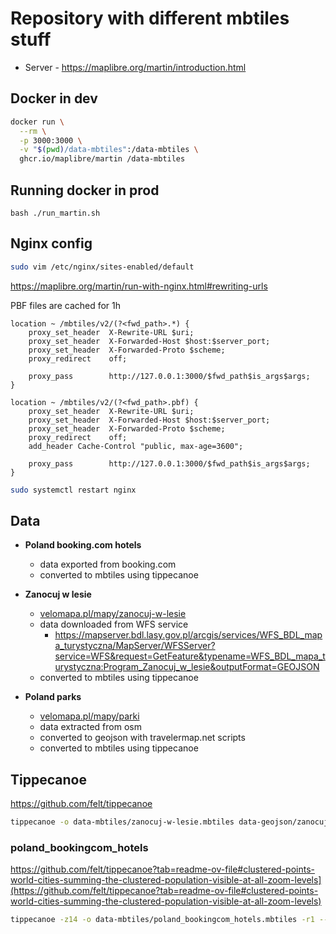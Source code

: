 # Repository with different mbtiles stuff

- Server - https://maplibre.org/martin/introduction.html

## Docker in dev

```bash
docker run \
  --rm \
  -p 3000:3000 \
  -v "$(pwd)/data-mbtiles":/data-mbtiles \
  ghcr.io/maplibre/martin /data-mbtiles
```

## Running docker in prod

```bahs
bash ./run_martin.sh
```

## Nginx config

```bash
sudo vim /etc/nginx/sites-enabled/default
```

https://maplibre.org/martin/run-with-nginx.html#rewriting-urls

PBF files are cached for 1h

```nginx
location ~ /mbtiles/v2/(?<fwd_path>.*) {
    proxy_set_header  X-Rewrite-URL $uri;
    proxy_set_header  X-Forwarded-Host $host:$server_port;
    proxy_set_header  X-Forwarded-Proto $scheme;
    proxy_redirect    off;

    proxy_pass        http://127.0.0.1:3000/$fwd_path$is_args$args;
}

location ~ /mbtiles/v2/(?<fwd_path>.pbf) {
    proxy_set_header  X-Rewrite-URL $uri;
    proxy_set_header  X-Forwarded-Host $host:$server_port;
    proxy_set_header  X-Forwarded-Proto $scheme;
    proxy_redirect    off;
    add_header Cache-Control "public, max-age=3600";

    proxy_pass        http://127.0.0.1:3000/$fwd_path$is_args$args;
}
```

```bash
sudo systemctl restart nginx
```

## Data

- **Poland booking.com hotels**

  - data exported from booking.com
  - converted to mbtiles using tippecanoe

- **Zanocuj w lesie**

  - [velomapa.pl/mapy/zanocuj-w-lesie](https://velomapa.pl/mapy/zanocuj-w-lesie)
  - data downloaded from WFS service
    - https://mapserver.bdl.lasy.gov.pl/arcgis/services/WFS_BDL_mapa_turystyczna/MapServer/WFSServer?service=WFS&request=GetFeature&typename=WFS_BDL_mapa_turystyczna:Program_Zanocuj_w_lesie&outputFormat=GEOJSON
  - converted to mbtiles using tippecanoe

- **Poland parks**
  - [velomapa.pl/mapy/parki](https://velomapa.pl/mapy/parki)
  - data extracted from osm
  - converted to geojson with travelermap.net scripts
  - converted to mbtiles using tippecanoe

## Tippecanoe

https://github.com/felt/tippecanoe

```bash
tippecanoe -o data-mbtiles/zanocuj-w-lesie.mbtiles data-geojson/zanocuj-w-lesie.geojson --force
```

### poland_bookingcom_hotels

https://github.com/felt/tippecanoe?tab=readme-ov-file#clustered-points-world-cities-summing-the-clustered-population-visible-at-all-zoom-levels](https://github.com/felt/tippecanoe?tab=readme-ov-file#clustered-points-world-cities-summing-the-clustered-population-visible-at-all-zoom-levels)

```bash
tippecanoe -z14 -o data-mbtiles/poland_bookingcom_hotels.mbtiles -r1 --cluster-distance=20 --cluster-maxzoom=13 data-geojson/poland_bookingcom_hotels.geojson --force
```
